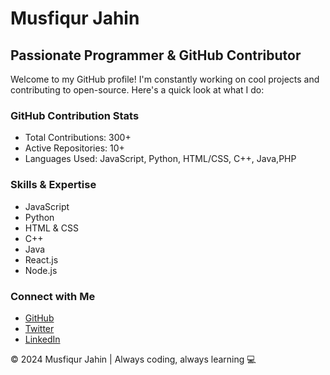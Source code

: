 <h1>Musfiqur Jahin</h1>
<h2>Passionate Programmer & GitHub Contributor</h2>

<p>Welcome to my GitHub profile! I'm constantly working on cool projects and contributing to open-source. Here's a quick look at what I do:</p>

<h3>GitHub Contribution Stats</h3>
<ul>
  <li>Total Contributions: 300+</li>
  <li>Active Repositories: 10+</li>
  <li>Languages Used: JavaScript, Python, HTML/CSS, C++, Java,PHP</li>
</ul>

<h3>Skills & Expertise</h3>
<ul>
  <li>JavaScript</li>
  <li>Python</li>
  <li>HTML & CSS</li>
  <li>C++</li>
  <li>Java</li>
  <li>React.js</li>
  <li>Node.js</li>
</ul>

<h3>Connect with Me</h3>
<ul>
  <li><a href="https://github.com/musfiqurjahin" target="_blank">GitHub</a></li>
  <li><a href="https://twitter.com/musfiqur_jahin" target="_blank">Twitter</a></li>
  <li><a href="https://linkedin.com/in/musfiqurz_jahin" target="_blank">LinkedIn</a></li>
</ul>

<p>© 2024 Musfiqur Jahin | Always coding, always learning 💻</p>
